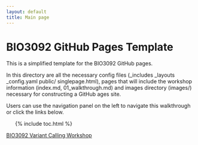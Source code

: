 ```yaml
---
layout: default
title: Main page
---
```


# BIO3092 GitHub Pages Template

This is a simplified template for the BIO3092 GitHub pages.

In this directory are all the necessary config files (\_includes \_layouts \_config.yaml public/ singlepage.html), pages that will include the workshop information (index.md, 01_walkthrough.md) and images directory (images/) necessary for constructing a GitHub ages site.

Users can use the navigation panel on the left to navigate this walkthrough or click the links below.

<ol>
{% include toc.html %}
</ol>

[BIO3092 Variant Calling Workshop](/doc/Workshop-3-RF-Variant-Calling-in-Cryptococcus-gattii.html)
